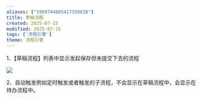 ```yaml
---
aliases: ["1969744605417350838"]
title: 草稿流程
created: 2025-07-15
modified: 2025-07-15
tags: ['流程引擎']
theme: 流程引擎
---
```


1、【草稿流程】列表中显示发起保存但未提交下去的流程

![](2a660592c5eef5443c938b9a1ef86392.jpg)

2、自动触发例如定时触发或者触发的子流程，不会显示在草稿流程中，会显示在待办流程中。